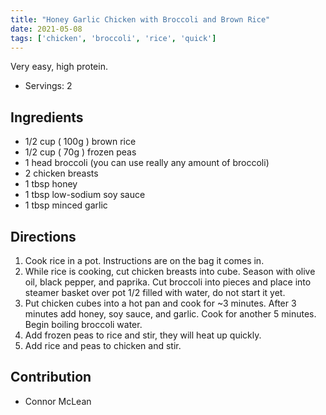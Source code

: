```yaml
---
title: "Honey Garlic Chicken with Broccoli and Brown Rice"
date: 2021-05-08
tags: ['chicken', 'broccoli', 'rice', 'quick']
---
```


Very easy, high protein.

- Servings: 2

## Ingredients

- 1/2 cup ( 100g ) brown rice
- 1/2 cup ( 70g ) frozen peas
- 1 head broccoli (you can use really any amount of broccoli)
- 2 chicken breasts
- 1 tbsp honey
- 1 tbsp low-sodium soy sauce
- 1 tbsp minced garlic

## Directions

1. Cook rice in a pot. Instructions are on the bag it comes in.
2. While rice is cooking, cut chicken breasts into cube. Season with olive oil, black pepper, and
paprika. Cut broccoli into pieces and place into steamer basket over pot 1/2 filled with water, do
not start it yet.
3. Put chicken cubes into a hot pan and cook for ~3 minutes. After 3 minutes add honey, soy sauce, 
and garlic. Cook for another 5 minutes. Begin boiling broccoli water.
4. Add frozen peas to rice and stir, they will heat up quickly.
5. Add rice and peas to chicken and stir.

## Contribution

- Connor McLean
